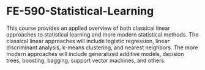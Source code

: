 # FE-590-Statistical-Learning
This course provides an applied overview of both classical linear approaches to statistical learning and more modern statistical methods.
The classical linear approaches will include logistic regression, linear discriminant analysis, k-means clustering, and nearest neighbors.
The more modern approaches will include generalized additive models, decision trees, boosting, bagging, support vector machines, and others.

